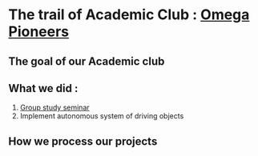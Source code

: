 # The trail of Academic Club : [Omega Pioneers](https://strangecharmsailer.notion.site/Teamspace-Home-b96df80e1abf4e4392d7445ff5820a12?pvs=4)
## The goal of our Academic club

## What we did :
1. [Group study seminar](https://github.com/Womby-Vanitas/Trails/tree/main/~2409)
2. Implement autonomous system of driving objects

## How we process our projects

